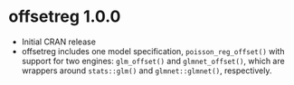 # offsetreg 1.0.0

- Initial CRAN release
- offsetreg includes one model specification, `poisson_reg_offset()` with support for two engines: `glm_offset()` and `glmnet_offset()`, which are wrappers around `stats::glm()` and `glmnet::glmnet()`, respectively.
